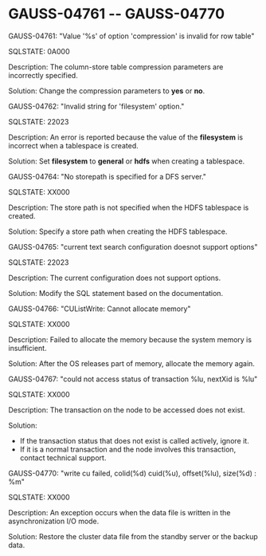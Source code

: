 # GAUSS-04761 -- GAUSS-04770<a name="EN-US_TOPIC_0302073044"></a>

GAUSS-04761: "Value '%s' of option 'compression' is invalid for row table"

SQLSTATE: 0A000

Description: The column-store table compression parameters are incorrectly specified.

Solution: Change the compression parameters to  **yes**  or  **no**.

GAUSS-04762: "Invalid string for 'filesystem' option."

SQLSTATE: 22023

Description: An error is reported because the value of the  **filesystem**  is incorrect when a tablespace is created.

Solution: Set  **filesystem**  to  **general**  or  **hdfs**  when creating a tablespace.

GAUSS-04764: "No storepath is specified for a DFS server."

SQLSTATE: XX000

Description: The store path is not specified when the HDFS tablespace is created.

Solution: Specify a store path when creating the HDFS tablespace.

GAUSS-04765: "current text search configuration doesnot support options"

SQLSTATE: 22023

Description: The current configuration does not support options.

Solution: Modify the SQL statement based on the documentation.

GAUSS-04766: "CUListWrite: Cannot allocate memory"

SQLSTATE: XX000

Description: Failed to allocate the memory because the system memory is insufficient.

Solution: After the OS releases part of memory, allocate the memory again.

GAUSS-04767: "could not access status of transaction %lu, nextXid is %lu"

SQLSTATE: XX000

Description: The transaction on the node to be accessed does not exist.

Solution:

-   If the transaction status that does not exist is called actively, ignore it.
-   If it is a normal transaction and the node involves this transaction, contact technical support.

GAUSS-04770: "write cu failed, colid\(%d\) cuid\(%u\), offset\(%lu\), size\(%d\) : %m"

SQLSTATE: XX000

Description: An exception occurs when the data file is written in the asynchronization I/O mode.

Solution: Restore the cluster data file from the standby server or the backup data.

